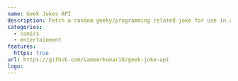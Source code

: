 ```yaml
---
name: Geek Jokes API
description: Fetch a random geeky/programming related joke for use in all sorts of applications.
categories:
  - comics
  - entertainment
features:
  https: true
url: https://github.com/sameerkumar18/geek-joke-api
logo:
---
```

